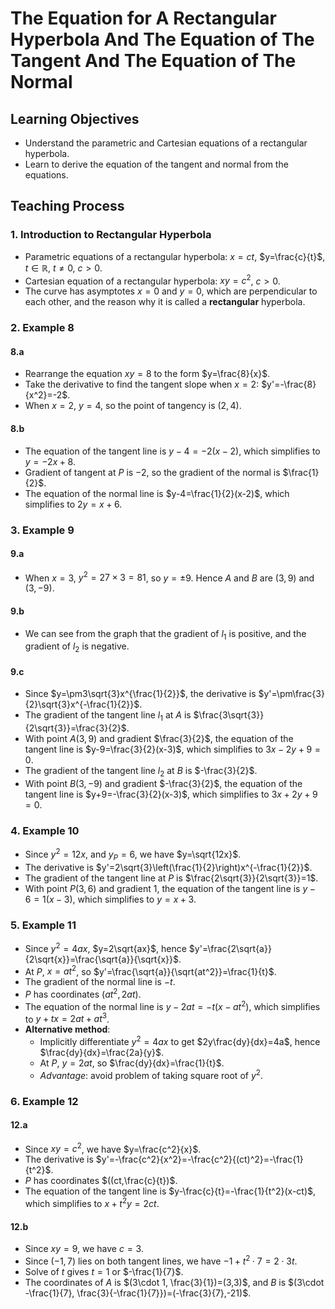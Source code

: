 # **The Equation for A Rectangular Hyperbola And The Equation of The Tangent And The Equation of The Normal**

## Learning Objectives

- Understand the parametric and Cartesian equations of a rectangular hyperbola.
- Learn to derive the equation of the tangent and normal from the equations.

## Teaching Process

### 1. Introduction to Rectangular Hyperbola

- Parametric equations of a rectangular hyperbola: $x=ct$, $y=\frac{c}{t}$, $t\in \mathbb{R}$, $t\neq 0$, $c>0$.
- Cartesian equation of a rectangular hyperbola: $xy=c^2$, $c>0$.
- The curve has asymptotes $x=0$ and $y=0$, which are perpendicular to each other, and the reason why it is called a **rectangular** hyperbola.

### 2. Example 8

#### 8.a

- Rearrange the equation $xy=8$ to the form $y=\frac{8}{x}$.
- Take the derivative to find the tangent slope when $x=2$: $y'=-\frac{8}{x^2}=-2$.
- When $x=2$, $y=4$, so the point of tangency is $(2,4)$.

#### 8.b

- The equation of the tangent line is $y-4=-2(x-2)$, which simplifies to $y=-2x+8$.
- Gradient of tangent at $P$ is $-2$, so the gradient of the normal is $\frac{1}{2}$.
- The equation of the normal line is $y-4=\frac{1}{2}(x-2)$, which simplifies to $2y=x+6$.

### 3. Example 9

#### 9.a

- When $x=3$, $y^2=27\times 3=81$, so $y=\pm 9$. Hence $A$ and $B$ are $(3,9)$ and $(3,-9)$.

#### 9.b

- We can see from the graph that the gradient of $l_1$ is positive, and the gradient of $l_2$ is negative.

#### 9.c

- Since $y=\pm3\sqrt{3}x^{\frac{1}{2}}$, the derivative is $y'=\pm\frac{3}{2}\sqrt{3}x^{-\frac{1}{2}}$.
- The gradient of the tangent line $l_1$ at $A$ is $\frac{3\sqrt{3}}{2\sqrt{3}}=\frac{3}{2}$.
- With point $A(3,9)$ and gradient $\frac{3}{2}$, the equation of the tangent line is $y-9=\frac{3}{2}(x-3)$, which simplifies to $3x-2y+9=0$.
- The gradient of the tangent line $l_2$ at $B$ is $-\frac{3}{2}$.
- With point $B(3,-9)$ and gradient $-\frac{3}{2}$, the equation of the tangent line is $y+9=-\frac{3}{2}(x-3)$, which simplifies to $3x+2y+9=0$.

### 4. Example 10

- Since $y^2=12x$, and $y_P=6$, we have $y=\sqrt{12x}$.
- The derivative is $y'=2\sqrt{3}\left(\frac{1}{2}\right)x^{-\frac{1}{2}}$.
- The gradient of the tangent line at $P$ is $\frac{2\sqrt{3}}{2\sqrt{3}}=1$.
- With point $P(3,6)$ and gradient $1$, the equation of the tangent line is $y-6=1(x-3)$, which simplifies to $y=x+3$.

### 5. Example 11

- Since $y^2=4ax$, $y=2\sqrt{ax}$, hence $y'=\frac{2\sqrt{a}}{2\sqrt{x}}=\frac{\sqrt{a}}{\sqrt{x}}$.
- At $P$, $x=at^2$, so $y'=\frac{\sqrt{a}}{\sqrt{at^2}}=\frac{1}{t}$.
- The gradient of the normal line is $-t$.
- $P$ has coordinates $(at^2,2at)$.
- The equation of the normal line is $y-2at=-t(x-at^2)$, which simplifies to $y+tx=2at+at^3$.
- **Alternative method**:
  - Implicitly differentiate $y^2=4ax$ to get $2y\frac{dy}{dx}=4a$, hence $\frac{dy}{dx}=\frac{2a}{y}$.
  - At $P$, $y=2at$, so $\frac{dy}{dx}=\frac{1}{t}$.
  - *Advantage*: avoid problem of taking square root of $y^2$.

### 6. Example 12

#### 12.a

- Since $xy=c^2$, we have $y=\frac{c^2}{x}$.
- The derivative is $y'=-\frac{c^2}{x^2}=-\frac{c^2}{(ct)^2}=-\frac{1}{t^2}$.
- $P$ has coordinates $((ct,\frac{c}{t})$.
- The equation of the tangent line is $y-\frac{c}{t}=-\frac{1}{t^2}(x-ct)$, which simplifies to $x+t^2y=2ct$.

#### 12.b

- Since $xy=9$, we have $c=3$.
- Since $(-1,7)$ lies on both tangent lines, we have $-1+t^2\cdot 7=2\cdot 3t$.
- Solve of $t$ gives $t=1$ or $-\frac{1}{7}$.
- The coordinates of $A$ is $(3\cdot 1, \frac{3}{1})=(3,3)$, and $B$ is $(3\cdot -\frac{1}{7}, \frac{3}{-\frac{1}{7}})=(-\frac{3}{7},-21)$.
